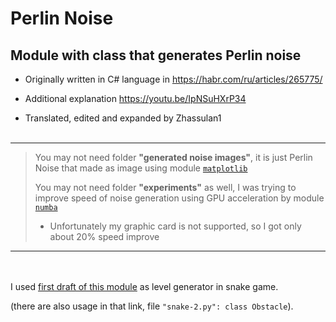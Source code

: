 # Perlin Noise

## Module with class that generates Perlin noise

- Originally written in C# language in <https://habr.com/ru/articles/265775/>

- Additional explanation <https://youtu.be/IpNSuHXrP34>

- Translated, edited and expanded by Zhassulan1
<br><br>
---
>You may not need folder __"generated noise images"__, it is just Perlin Noise that made as image using module [`matplotlib`](https://matplotlib.org/)
>
>You may not need folder __"experiments"__ as well, I was trying to improve speed of noise generation using GPU acceleration by module [`numba`](https://numba.pydata.org/)
>
>- Unfortunately my graphic card is not supported, so I got only about 20% speed improve
>
---
<br><br>
I used [first draft of this module](https://github.com/Zhassulan1/pp2-22BD030547/tree/main/practice/snake%20-%202) as level generator in snake game.

(there are also usage in that link, file `"snake-2.py": class Obstacle`).

